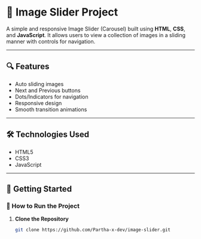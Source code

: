 # 📸 Image Slider Project

A simple and responsive Image Slider (Carousel) built using **HTML**, **CSS**, and **JavaScript**. It allows users to view a collection of images in a sliding manner with controls for navigation.

---

## 🔍 Features

- Auto sliding images
- Next and Previous buttons
- Dots/Indicators for navigation
- Responsive design
- Smooth transition animations

---

## 🛠️ Technologies Used

- HTML5
- CSS3
- JavaScript 

---

## 🚀 Getting Started

### 🔧 How to Run the Project

1. **Clone the Repository**

   ```bash
   git clone https://github.com/Partha-x-dev/image-slider.git
